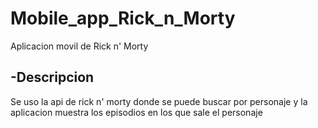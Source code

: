 # Mobile_app_Rick_n_Morty
 Aplicacion movil de Rick n' Morty

## -Descripcion
Se uso la api de rick n' morty donde se puede buscar por personaje y la aplicacion muestra los episodios en los que sale el personaje